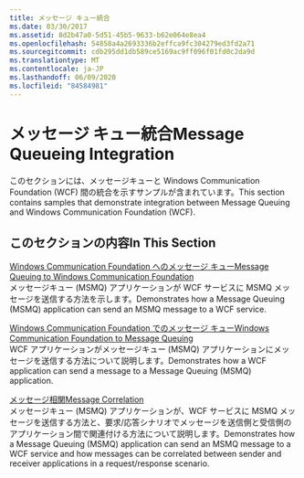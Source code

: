 ```yaml
---
title: メッセージ キュー統合
ms.date: 03/30/2017
ms.assetid: 8d2b47a0-5d51-45b5-9633-b62e064e8ea4
ms.openlocfilehash: 54858a4a2693336b2effca9fc304279ed3fd2a71
ms.sourcegitcommit: cdb295dd1db589ce5169ac9ff096f01fd0c2da9d
ms.translationtype: MT
ms.contentlocale: ja-JP
ms.lasthandoff: 06/09/2020
ms.locfileid: "84584981"
---
```

# <a name="message-queueing-integration"></a><span data-ttu-id="366c6-102">メッセージ キュー統合</span><span class="sxs-lookup"><span data-stu-id="366c6-102">Message Queueing Integration</span></span>
<span data-ttu-id="366c6-103">このセクションには、メッセージキューと Windows Communication Foundation (WCF) 間の統合を示すサンプルが含まれています。</span><span class="sxs-lookup"><span data-stu-id="366c6-103">This section contains samples that demonstrate integration between Message Queuing and Windows Communication Foundation (WCF).</span></span>  
  
## <a name="in-this-section"></a><span data-ttu-id="366c6-104">このセクションの内容</span><span class="sxs-lookup"><span data-stu-id="366c6-104">In This Section</span></span>  
 [<span data-ttu-id="366c6-105">Windows Communication Foundation へのメッセージ キュー</span><span class="sxs-lookup"><span data-stu-id="366c6-105">Message Queuing to Windows Communication Foundation</span></span>](message-queuing-to-wcf.md)  
 <span data-ttu-id="366c6-106">メッセージキュー (MSMQ) アプリケーションが WCF サービスに MSMQ メッセージを送信する方法を示します。</span><span class="sxs-lookup"><span data-stu-id="366c6-106">Demonstrates how a Message Queuing (MSMQ) application can send an MSMQ message to a WCF service.</span></span>
  
 [<span data-ttu-id="366c6-107">Windows Communication Foundation でのメッセージ キュー</span><span class="sxs-lookup"><span data-stu-id="366c6-107">Windows Communication Foundation to Message Queuing</span></span>](wcf-to-message-queuing.md)  
 <span data-ttu-id="366c6-108">WCF アプリケーションがメッセージキュー (MSMQ) アプリケーションにメッセージを送信する方法について説明します。</span><span class="sxs-lookup"><span data-stu-id="366c6-108">Demonstrates how a WCF application can send a message to a Message Queuing (MSMQ) application.</span></span>  
  
 [<span data-ttu-id="366c6-109">メッセージ相関</span><span class="sxs-lookup"><span data-stu-id="366c6-109">Message Correlation</span></span>](message-correlation.md)  
 <span data-ttu-id="366c6-110">メッセージキュー (MSMQ) アプリケーションが、WCF サービスに MSMQ メッセージを送信する方法と、要求/応答シナリオでメッセージを送信側と受信側のアプリケーション間で関連付ける方法について説明します。</span><span class="sxs-lookup"><span data-stu-id="366c6-110">Demonstrates how a Message Queuing (MSMQ) application can send an MSMQ message to a WCF service and how messages can be correlated between sender and receiver applications in a request/response scenario.</span></span>
